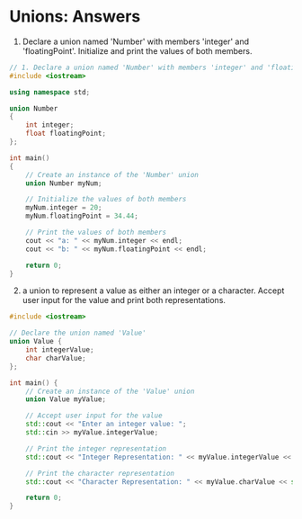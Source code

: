 # Unions: Answers

1. Declare a union named 'Number' with members 'integer' and 'floatingPoint'. Initialize and print the values of both members.
```cpp
// 1. Declare a union named 'Number' with members 'integer' and 'floatingPoint'. Initialize and print the values of both members.
#include <iostream>

using namespace std;

union Number
{
    int integer;
    float floatingPoint;
};

int main()
{
    // Create an instance of the 'Number' union
    union Number myNum;

    // Initialize the values of both members
    myNum.integer = 20;
    myNum.floatingPoint = 34.44;

    // Print the values of both members
    cout << "a: " << myNum.integer << endl;
    cout << "b: " << myNum.floatingPoint << endl;

    return 0;
}
```
2. a union to represent a value as either an integer or a character. Accept user input for the value and print both representations.
```cpp
#include <iostream>

// Declare the union named 'Value'
union Value {
    int integerValue;
    char charValue;
};

int main() {
    // Create an instance of the 'Value' union
    union Value myValue;

    // Accept user input for the value
    std::cout << "Enter an integer value: ";
    std::cin >> myValue.integerValue;

    // Print the integer representation
    std::cout << "Integer Representation: " << myValue.integerValue << std::endl;

    // Print the character representation
    std::cout << "Character Representation: " << myValue.charValue << std::endl;

    return 0;
}

```